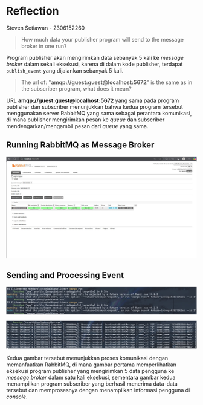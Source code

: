 # Reflection
Steven Setiawan - 2306152260

> How much data your publisher program will send to the message broker in one run?

Program publisher akan mengirimkan data sebanyak 5 kali ke _message broker_ dalam sekali eksekusi, karena di dalam kode publisher, terdapat `publish_event` yang dijalankan sebanyak 5 kali.

> The url of: "**amqp://guest:guest@localhost:5672**" is the same as in the subscriber program, what does it mean?

URL **amqp://guest:guest@localhost:5672** yang sama pada program publisher dan subscriber menunjukkan bahwa kedua program tersebut menggunakan server RabbitMQ yang sama sebagai perantara komunikasi, di mana publisher mengirimkan pesan ke _queue_ dan subscriber mendengarkan/mengambil pesan dari _queue_ yang sama.

## Running RabbitMQ as Message Broker

![/running-RabbitMQ](./images/running-RabbitMQ.jpg)

## Sending and Processing Event

![/run-publisher](./images/run-publisher.jpg)

![/run-subscriber](./images/run-subscriber.jpg)

Kedua gambar tersebut menunjukkan proses komunikasi dengan memanfaatkan RabbitMQ, di mana gambar pertama memperlihatkan eksekusi program publisher yang mengirimkan 5 data pengguna ke _message broker_ dalam satu kali eksekusi, sementara gambar kedua menampilkan program subscriber yang berhasil menerima data-data tersebut dan memprosesnya dengan menampilkan informasi pengguna di _console_.